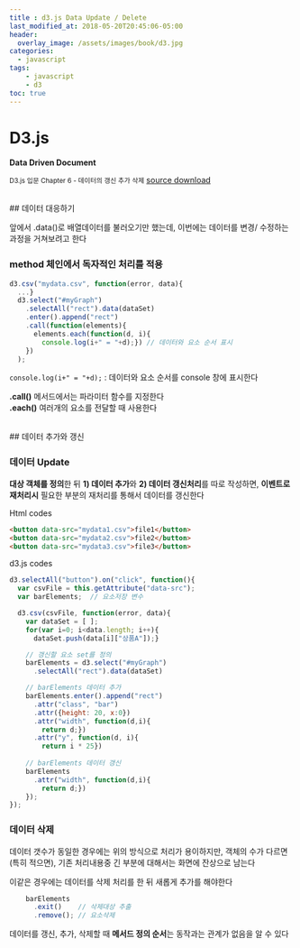```yaml
---
title : d3.js Data Update / Delete
last_modified_at: 2018-05-20T20:45:06-05:00
header:
  overlay_image: /assets/images/book/d3.jpg
categories:
  - javascript
tags: 
    - javascript
    - d3
toc: true    
---
```



# D3.js
**Data Driven Document**

<small>D3.js 입문 Chapter 6 - 데이터의 갱신 추가 삭제</small>
[source download](https://freelec.co.kr/m-datacenter/?board_name=DataCenter2&order_by=fn_pid&order_type=desc&board_page=4&list_type=list&vid=55)


<br>
## 데이터 대응하기

앞에서 .data()로 배열데이터를 불러오기만 했는데, 이번에는 데이터를 변경/ 수정하는 과정을 거쳐보려고 한다


### method 체인에서 독자적인 처리를 적용

```javascript
d3.csv("mydata.csv", function(error, data){
  ...}
  d3.select("#myGraph")
    .selectAll("rect").data(dataSet)
    .enter().append("rect")
    .call(function(elements){
      elements.each(function(d, i){
        console.log(i+" = "+d);}) // 데이터와 요소 순서 표시
    })
  );
```

`console.log(i+" = "+d);` : 데이터와 요소 순서를 console 창에 표시한다

**.call()** 메서드에서는 파라미터 함수를 지정한다</br>
**.each()** 여러개의 요소를 전달할 때 사용한다


<br>
## 데이터 추가와 갱신


### 데이터 Update

**대상 객체를 정의**한 뒤 **1) 데이터 추가**와 **2) 데이터 갱신처리**를 따로 작성하면, **이벤트로 재처리시** 필요한 부분의 재처리를 통해서 데이터를 갱신한다


Html codes

```html
<button data-src="mydata1.csv">file1</button>
<button data-src="mydata2.csv">file2</button>
<button data-src="mydata3.csv">file3</button>
```


d3.js codes

```javascript
d3.selectAll("button").on("click", function(){
  var csvFile = this.getAttribute("data-src");
  var barElements;  // 요소저장 변수

  d3.csv(csvFile, function(error, data){
    var dataSet = [ ];
    for(var i=0; i<data.length; i++){
      dataSet.push(data[i]["상품A"]);}

    // 갱신할 요소 set를 정의
    barElements = d3.select("#myGraph")
      .selectAll("rect").data(dataSet)

    // barElements 데이터 추가
    barElements.enter().append("rect")
      .attr("class", "bar")
      .attr({height: 20, x:0})
      .attr("width", function(d,i){
        return d;})
      .attr("y", function(d, i){
        return i * 25})
    
    // barElements 데이터 갱신
    barElements
      .attr("width", function(d,i){
        return d;})
    });
});
```


### 데이터 삭제

데이터 갯수가 동일한 경우에는 위의 방식으로 처리가 용이하지만, 객체의 수가 다르면 (특히 적으면), 기존 처리내용중 긴 부분에 대해서는 화면에 잔상으로 남는다

이같은 경우에는 데이터를 삭제 처리를 한 뒤 새롭게 추가를 해야한다

```javascript
    barElements
      .exit()    // 삭제대상 추출
      .remove(); // 요소삭제
```

데이터를 갱신, 추가, 삭제할 때 **메서드 정의 순서**는 동작과는 관계가 없음을 알 수 있다 
